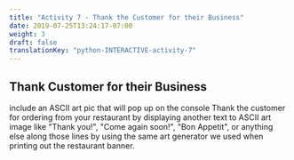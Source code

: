 ```yaml
---
title: "Activity 7 - Thank the Customer for their Business"
date: 2019-07-25T13:24:17-07:00
weight: 3
draft: false
translationKey: "python-INTERACTIVE-activity-7"
---
```

## Thank Customer for their Business
include an ASCII art pic that will pop up on the console
Thank the customer for ordering from your restaurant by displaying another text to ASCII art image like "Thank you!", "Come again soon!", "Bon Appetit", or anything else along those lines by using the same art generator we used when printing out the restaurant banner.
